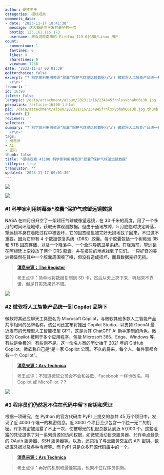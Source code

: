 ```yaml
---
author: 硬核老王
categories: 硬核观察
comments_data:
- date: '2023-11-17 18:41:38'
  message: 这大概是老王发的最早的一次
  postip: 123.161.115.173
  username: 来自河南南阳的 Firefox 119.0|GNU/Linux 用户
count:
  commentnum: 1
  favtimes: 0
  likes: 0
  sharetimes: 0
  viewnum: 1238
date: '2023-11-17 00:01:39'
editorchoice: false
excerpt: "? 科学家利用树莓派“胶囊”保护气球望远镜数据\r\n? 微软将人工智能产品统一到 Copilot 品牌下\r\n? 程序员们仍然忍不住在代码中留下密钥和凭证\r\n»
  \r\n»"
fromurl: ''
id: 16390
islctt: false
largepic: /data/attachment/album/202311/16/234845frhlxxvbhah66s3b.jpg
permalink: /article-16390-1.html
pic: /data/attachment/album/202311/16/234845frhlxxvbhah66s3b.jpg.thumb.jpg
related: []
reviewer: ''
selector: ''
summary: "? 科学家利用树莓派“胶囊”保护气球望远镜数据\r\n? 微软将人工智能产品统一到 Copilot 品牌下\r\n? 程序员们仍然忍不住在代码中留下密钥和凭证\r\n»
  \r\n»"
tags:
- 树莓派
- AI
- 密码
thumb: false
title: '硬核观察 #1188 科学家利用树莓派“胶囊”保护气球望远镜数据'
titlepic: true
translator: ''
updated: '2023-11-17 00:01:39'
---
```


![](/data/attachment/album/202311/16/234845frhlxxvbhah66s3b.jpg)


![](/data/attachment/album/202311/16/234909u4s9uipkbpii42ip.png)


### #1 科学家利用树莓派“胶囊”保护气球望远镜数据


NASA 在四月份升空了一架超压气球成像望远镜，在 33 千米的高度，用了一个多月的时间环绕地球，获取天体观测数据。但由于通讯故障，5 月底临时决定降落，望远镜本身在着陆过程中被毁坏，它的固态硬盘被完好无损地找了回来，不过这不重要。因为它带有 4 个数据恢复系统（DRS）胶囊。每个胶囊包括一个树莓派 3B 和 5TB 固态存储，以及一个降落伞、一个全球导航卫星系统。在降落前，望远镜在阿根廷上空投放了两个 DRS 胶囊。并在报告的地点找到了它们。一只好奇的美洲狮显然在其中一个胶囊周围嗅了嗅，但没有造成损坏，而且数据完好无损。



> 
> **[消息来源：The Register](https://www.theregister.com/2023/11/16/scientists_use_raspberry_pi_tech/)**
> 
> 
> 



> 
> 老王点评：简单地将数据复制到 SD 卡，然后从天上扔下来，听起来不靠谱，但是其实效果还不错。
> 
> 
> 


![](/data/attachment/album/202311/16/234948ecngzypcf6z2yx1y.png)


### #2 微软将人工智能产品统一到 Copilot 品牌下


微软将其必应聊天工具更名为 Microsoft Copilot，与微软其他多款人工智能产品共享相同的品牌名称。该公司还宣布将推出 Copilot Studio，以支持 OpenAI 最近发布的代理型人工智能模型 GPT，这是为其 ChatGPT AI 助手定制的角色。微软的 Copilot 被用于多个应用程序，包括 Microsoft 365、Edge、Windows 等，有些是免费的，有些则不是。这一命名方案的历史始于 2021 年的 GitHub Copilot。微软称自己是“是一家 Copilot 公司。不久的将来，每个人、每件事都会有一个 Copilot”。



> 
> **[消息来源：Ars Technica](https://arstechnica.com/information-technology/2023/11/bing-chat-is-now-microsoft-copilot-in-potentially-confusing-rebranding-move/)**
> 
> 
> 



> 
> 老王点评：不知道微软公司会不会和谷歌、Facebook 一样也改名，叫 Copilot 或 MicroPilot ？?
> 
> 
> 


![](/data/attachment/album/202311/16/235030s70uu0l8fxx1e5lb.png)


### #3 程序员们仍然忍不住在代码中留下密钥和凭证


根据一项研究，在 Python 的官方代码库 PyPI 上提交的总共 45 万个项目中，发现了近 4000 个唯一的机密信息。近 3000 个项目至少包含一个独一无二的机密。许多机密被泄露了不止一次，使被曝光的机密总数达到近 57,000 个。这些泄露的凭证提供了对一系列资源的访问权限，如微软活动目录服务器、允许单点登录的 OAuth 服务器、SSH 服务器等。以及，还包括了与云服务交互的 API 密钥、数据库凭据以及各种令牌等。而 PyPI 只是众多开源代码库中的一个。



> 
> **[消息来源：Ars Technica](https://arstechnica.com/security/2023/11/developers-cant-seem-to-stop-exposing-credentials-in-publicly-accessible-code/)**
> 
> 
> 



> 
> 老王点评：再好的机制和最佳实践，也架不住程序员偷懒。
> 
> 
>